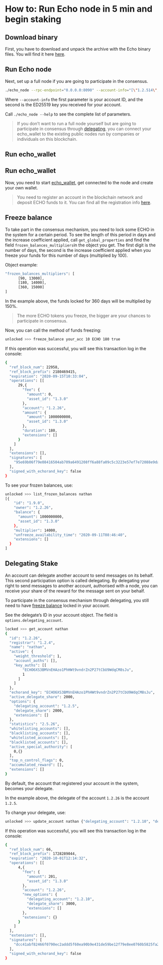# How to: Run Echo node in 5 min and begin staking

## Download binary

First, you have to download and unpack the archive with the Echo binary files. You will find it here [here]().

## Run Echo node

Next, set up a full node if you are going to participate in the consensus. 

```bash
./echo_node --rpc-endpoint="0.0.0.0:8090" --account-info="[\"1.2.514\", \"5KcP5uiAByA14Koo8o9eYgoPEyB6A53n57MmGMsKaMqi7wKQYiA\"]"
```

Where `--account-info` the first parameter is your account ID, and the second is the ED25519 key you received for your account.

Call `./echo_node --help` to see the complete list of parameters.

> If you don’t want to run a full node yourself but are going to participate in consensus through [delegating](#delegating-stake), you can connect your echo_wallet to the existing public nodes run by companies or individuals on this blockchain. 

## Run echo_wallet

## Run echo_wallet

Now, you need to start [echo_wallet](/how-to/use-cli-wallet.md#Use_CLI_Wallet), get connected to the node and create your own wallet.

> You need to register an account in the blockchain network and deposit ECHO funds to it. You can find all the registration info [here](/how-to/register-account.md).

## Freeze balance

To take part in the consensus mechanism, you need to lock some ECHO in the system for a certain period. To see the length of this period in days and the increase coefficient applied, call  `get_global_properties` and find the field `frozen_balances_multipliers`in the object you get. The first digit is the number of days, the second is the increase coefficient applied when you freeze your funds for this number of days (multiplied by 100).

Object example:

```bash
"frozen_balances_multipliers": [
      [90, 13000],
      [180, 14000],
      [360, 15000]
]
```

In the example above, the funds locked for 360 days will be multiplied by 150%.

> The more ECHO tokens you freeze, the bigger are your chances to participate in consensus.

Now, you can call the method of funds freezing:

```bash
unlocked >>> freeze_balance your_acc 10 ECHO 180 true
```

If this operation was successful, you will see this transaction log in the console:

```bash
{
  "ref_block_num": 22958,
  "ref_block_prefix": 2180469415,
  "expiration": "2020-09-15T10:33:04",
  "operations": [[
      29,{
        "fee": {
          "amount": 0,
          "asset_id": "1.3.0"
        },
        "account": "1.2.26",
        "amount": {
          "amount": 1000000000,
          "asset_id": "1.3.0"
        },
        "duration": 180,
        "extensions": []
      }
    ]
  ],
  "extensions": [],
  "signatures": [
    "95e69b06f79e08416504ab709a6491208ff6a88fa09c5c3223e57ef7e72088e9daa458af2cbb51ab00d78a9211fc3129fd9b98e4ec80e1cf8f2a1568a13e9b00"
  ],
  "signed_with_echorand_key": false
}
```

To see your frozen balances, use:

```bash
unlocked >>> list_frozen_balances nathan
[{
    "id": "1.9.0",
    "owner": "1.2.26",
    "balance": {
      "amount": 1000000000,
      "asset_id": "1.3.0"
    },
    "multiplier": 14000,
    "unfreeze_availability_time": "2020-09-11T08:46:40",
    "extensions": []
  }
]
```
## Delegating Stake

An account can delegate another account to send messages on its behalf. This second participation option is called delegating. By delegating your right to send messages to another account, authorised with a node, you can receive your share of the reward for the message sent on your behalf. 

To participate in the consensus mechanism through delegating, you still need to have [freeze balance](#freeze-balance) locked in your account.

See the delegate’s ID in your account object. The field is `options.delegating_account`.

```bash
locked >>> get_account nathan
{
  "id": "1.2.26",
  "registrar": "1.2.4",
  "name": "nathan",
  "active": {
    "weight_threshold": 1,
    "account_auths": [],
    "key_auths": [[
        "ECHO6XS3BMVnEHAzo1PhHWt9vndrZn2P27tCbU9WdqCM8sJu",
        1
      ]
    ]
  },
  "echorand_key": "ECHO6XS3BMVnEHAzo1PhHWt9vndrZn2P27tCbU9WdqCM8sJu",
  "active_delegate_share": 2000,
  "options": {
    "delegating_account": "1.2.5",
    "delegate_share": 2000,
    "extensions": []
  },
  "statistics": "2.5.26",
  "whitelisting_accounts": [],
  "blacklisting_accounts": [],
  "whitelisted_accounts": [],
  "blacklisted_accounts": [],
  "active_special_authority": [
    0,{}
  ],
  "top_n_control_flags": 0,
  "accumulated_reward": [],
  "extensions": []
}
```

By default, the account that registered your account in the system, becomes your delegate. 

In the example above, the delegate of the account `1.2.26` is the account `1.2.5`.

To change your delegate, use:

```bash
unlocked >>> update_account nathan {"delegating_account": "1.2.10", "delegate_share": "3000"} true null null
```

If this operation was successful, you will see this transaction log in the console:

```bash
{
  "ref_block_num": 66,
  "ref_block_prefix": 1728289044,
  "expiration": "2020-10-01T12:14:32",
  "operations": [[
      4,{
        "fee": {
          "amount": 201,
          "asset_id": "1.3.0"
        },
        "account": "1.2.26",
        "new_options": {
          "delegating_account": "1.2.10",
          "delegate_share": 3000,
          "extensions": []
        },
        "extensions": {}
      }
    ]
  ],
  "extensions": [],
  "signatures": [
    "dcc41abf82466f0790ec2addd5f60ea90b9e431de59be12f79e8ee0760b5825fa2a61c452b1e2e077f3da9949a9412ba824adab6a4ea72989246b9ad78431800"
  ],
  "signed_with_echorand_key": false
}
```
